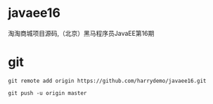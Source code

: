 # javaee16
淘淘商城项目源码,（北京）黑马程序员JavaEE第16期

# git
`git remote add origin https://github.com/harrydemo/javaee16.git`

`git push -u origin master`
